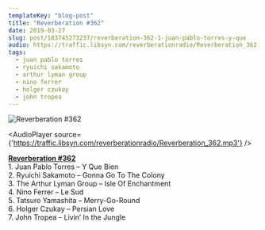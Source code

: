 ```yaml
---
templateKey: "blog-post"
title: "Reverberation #362"
date: 2019-03-27
slug: post/183745273237/reverberation-362-1-juan-pablo-torres-y-que
audio: https://traffic.libsyn.com/reverberationradio/Reverberation_362.mp3
tags:
  - juan pablo torres
  - ryuichi sakamoto
  - arthur lyman group
  - nino ferrer
  - holger czukay
  - john tropea
---
```


![Reverberation #362](../images/dc666ef1796646fa984ed969ac8fc0bf4440c7cd418b774bc5ed11a7cf3cbb3f.jpg)

<AudioPlayer source={'https://traffic.libsyn.com/reverberationradio/Reverberation_362.mp3'} />

<p><b><a href="http://traffic.libsyn.com/reverberationradio/Reverberation_362.mp3">Reverberation #362</a></b><br />1. Juan Pablo Torres &ndash; Y Que Bien<br />2. Ryuichi Sakamoto &ndash; Gonna Go To The Colony<br />3. The Arthur Lyman Group &ndash; Isle Of Enchantment<br />4. Nino Ferrer &ndash; Le Sud<br />5. Tatsuro Yamashita &ndash; Merry-Go-Round<br />6. Holger Czukay &ndash; Persian Love<br />7. John Tropea &ndash; Livin&rsquo; In the Jungle<br /></p>
